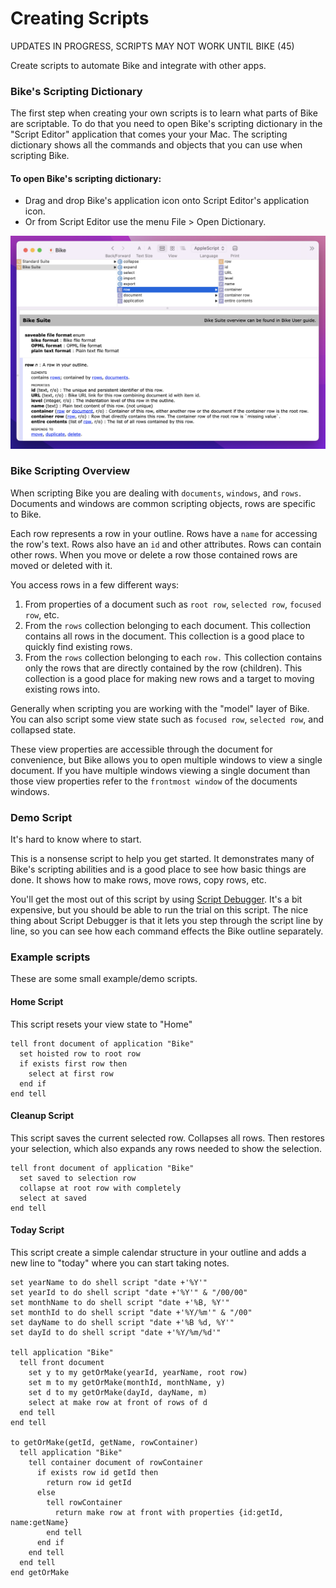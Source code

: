 # Creating Scripts

UPDATES IN PROGRESS, SCRIPTS MAY NOT WORK UNTIL BIKE (45)

Create scripts to automate Bike and integrate with other apps.

### Bike's Scripting Dictionary

The first step when creating your own scripts is to learn what parts of Bike are scriptable. To do that you need to open Bike's scripting dictionary in the "Script Editor" application that comes your your Mac. The scripting dictionary shows all the commands and objects that you can use when scripting Bike.

#### To open Bike's scripting dictionary:

* &#x20;Drag and drop Bike's application icon onto Script Editor's application icon.
* Or from Script Editor use the menu File > Open Dictionary.

![](<../.gitbook/assets/Screen Shot 2022-05-05 at 12.20.00 PM.png>)

### Bike Scripting Overview

When scripting Bike you are dealing with `documents`, `windows`, and `rows`. Documents and windows are common scripting objects, rows are specific to Bike.

Each row represents a row in your outline. Rows have a `name` for accessing the row's text. Rows also have an `id` and other attributes. Rows can contain other rows. When you move or delete a row those contained rows are moved or deleted with it.

You access rows in a few different ways:

1. From properties of a document such as `root row`, `selected row`, `focused row`, etc.
2. From the `rows` collection belonging to each document. This collection contains all rows in the document. This collection is a good place to quickly find existing rows.
3. From the `rows` collection belonging to each `row.` This collection contains only the rows that are directly contained by the  row (children). This collection is a good place for making new rows and a target to moving existing rows into.

Generally when scripting you are working with the "model" layer of Bike. You can also script some view state such as `focused row`,  `selected row`, and collapsed state.

These view properties are accessible through the document for convenience, but Bike allows you to open multiple windows to view a single document. If you have multiple windows viewing a single document than those view properties refer to the `frontmost window` of the documents windows.

### Demo Script

It's hard to know where to start.

This is a nonsense script to help you get started. It demonstrates many of Bike's scripting abilities and is a good place to see how basic things are done. It shows how to make rows, move rows, copy rows, etc.

You'll get the most out of this script by using [Script Debugger](https://latenightsw.com). It's a bit expensive, but you should be able to run the trial on this script. The nice thing about Script Debugger is that it lets you step through the script line by line, so you can see how each command effects the Bike outline separately.

### Example scripts

These are some small example/demo scripts.

#### Home Script

This script resets your view state to "Home"

```
tell front document of application "Bike"
  set hoisted row to root row
  if exists first row then
    select at first row
  end if
end tell
```

#### Cleanup Script

This script saves the current selected row. Collapses all rows. Then restores your selection, which also expands any rows needed to show the selection.

```
tell front document of application "Bike"
  set saved to selection row
  collapse at root row with completely
  select at saved
end tell
```

#### Today Script

This script create a simple calendar structure in your outline and adds a new line to "today" where you can start taking notes.

```
set yearName to do shell script "date +'%Y'"
set yearId to do shell script "date +'%Y'" & "/00/00"
set monthName to do shell script "date +'%B, %Y'"
set monthId to do shell script "date +'%Y/%m'" & "/00"
set dayName to do shell script "date +'%B %d, %Y'"
set dayId to do shell script "date +'%Y/%m/%d'"

tell application "Bike"
  tell front document
    set y to my getOrMake(yearId, yearName, root row)
    set m to my getOrMake(monthId, monthName, y)
    set d to my getOrMake(dayId, dayName, m)
    select at make row at front of rows of d
  end tell
end tell

to getOrMake(getId, getName, rowContainer)
  tell application "Bike"
    tell container document of rowContainer
      if exists row id getId then
        return row id getId
      else
        tell rowContainer
          return make row at front with properties {id:getId, name:getName}
        end tell
      end if
    end tell
  end tell
end getOrMake

```

